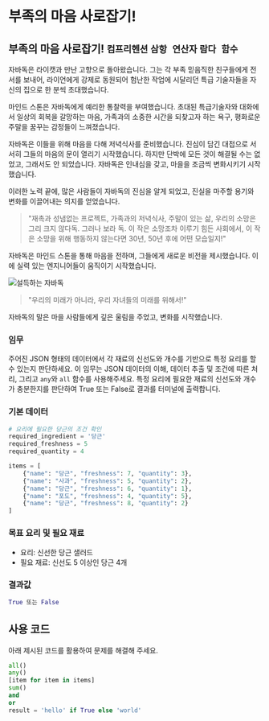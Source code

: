 # 부족의 마음 사로잡기!

## 부족의 마음 사로잡기! `컴프리헨션` `삼항 연산자` `람다 함수`

자바독은 라이캣과 만난 고향으로 돌아왔습니다. 그는 각 부족 믿음직한 친구들에게 전서를 보내어, 라이언에게 강제로 동원되어 험난한 작업에 시달리던 특급 기술자들을 자신의 집으로 한 분씩 초대했습니다.

마인드 스톤은 자바독에게 예리한 통찰력을 부여했습니다. 초대된 특급기술자와 대화에서 일상의 회복을 갈망하는 마음, 가족과의 소중한 시간을 되찾고자 하는 욕구, 평화로운 주말을 꿈꾸는 감정들이 느껴졌습니다.

자바독은 이들을 위해 마음을 다해 저녁식사를 준비했습니다. 진심이 담긴 대접으로 서서히 그들의 마음의 문이 열리기 시작했습니다. 하지만 단박에 모든 것이 해결될 수는 없었고, 그래서도 안 되었습니다. 자바독은 인내심을 갖고, 마을을 조금씩 변화시키기 시작했습니다.

이러한 노력 끝에, 많은 사람들이 자바독의 진심을 알게 되었고, 진실을 마주할 용기와 변화를 이끌어내는 의지를 얻었습니다.

> "재촉과 성냄없는 프로젝트, 가족과의 저녁식사, 주말이 있는 삶, 우리의 소망은 그리 크지 않다독. 그러나 보라 독. 이 작은 소망조차 이루기 힘든 사회에서, 이 작은 소망을 위해 행동하지 않는다면 30년, 50년 후에 어떤 모습일지!"

자바독은 마인드 스톤을 통해 마음을 전하며, 그들에게 새로운 비전을 제시했습니다. 이에 실력 있는 엔지니어들이 움직이기 시작했습니다.

![설득하는 자바독](./story19-1.png)

> "우리의 미래가 아니라, 우리 자녀들의 미래를 위해서!" 

자바독의 말은 마을 사람들에게 깊은 울림을 주었고, 변화를 시작했습니다.

### 임무
주어진 JSON 형태의 데이터에서 각 재료의 신선도와 개수를 기반으로 특정 요리를 할 수 있는지 판단하세요. 이 임무는 JSON 데이터의 이해, 데이터 추출 및 조건에 따른 처리, 그리고 `any`와 `all` 함수를 사용해주세요. 특정 요리에 필요한 재료의 신선도와 개수가 충분한지를 판단하여 True 또는 False로 결과를 터미널에 출력합니다.

### 기본 데이터
```python
# 요리에 필요한 당근의 조건 확인
required_ingredient = '당근'
required_freshness = 5
required_quantity = 4

items = [
    {"name": "당근", "freshness": 7, "quantity": 3},
    {"name": "사과", "freshness": 5, "quantity": 2},
    {"name": "당근", "freshness": 6, "quantity": 1},
    {"name": "포도", "freshness": 4, "quantity": 5},
    {"name": "당근", "freshness": 8, "quantity": 2}
]
```

### 목표 요리 및 필요 재료
- 요리: 신선한 당근 샐러드
- 필요 재료: 신선도 5 이상인 당근 4개

### 결과값
```python
True 또는 False
```

## 사용 코드
아래 제시된 코드를 활용하여 문제를 해결해 주세요.

```python
all()
any()
[item for item in items]
sum()
and
or
result = 'hello' if True else 'world'
```